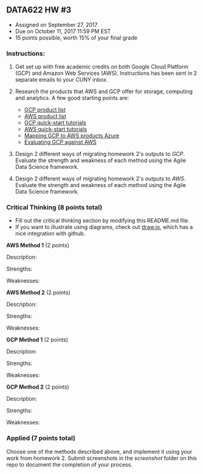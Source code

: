 ## DATA622 HW #3
- Assigned on September 27, 2017
- Due on October 11, 2017 11:59 PM EST
- 15 points possible, worth 15% of your final grade

### Instructions:
1. Get set up with free academic credits on both Google Cloud Platform (GCP) and Amazon Web Services (AWS).  Instructions has been sent in 2 separate emails to your CUNY inbox.

2. Research the products that AWS and GCP offer for storage, computing and analytics.  A few good starting points are:
    - [GCP product list](https://cloud.google.com/products/)
    - [AWS product list](https://aws.amazon.com/products)
    - [GCP quick-start tutorials](https://codelabs.developers.google.com/)
    - [AWS quick-start tutorials](https://aws.amazon.com/getting-started/tutorials/)
    - [Mapping GCP to AWS products Azure](https://stackify.com/microsoft-azure-vs-amazon-web-services-vs-google-compute-comparison/)
    - [Evaluating GCP against AWS](http://blog.armory.io/choosing-between-aws-gcp-and-azure/)


3. Design 2 different ways of migrating homework 2's outputs to *GCP*.  Evaluate the strength and weakness of each method using the Agile Data Science framework.

4. Design 2 different ways of migrating homework 2's outputs to *AWS*.  Evaluate the strength and weakness of each method using the Agile Data Science framework.

### Critical Thinking (8 points total)

- Fill out the critical thinking section by modifying this README.md file.
- If you want to illustrate using diagrams, check out [draw.io](https://www.draw.io/), which has a nice integration with github.

**AWS Method 1** (2 points)

Description:

Strengths:

Weaknesses:

**AWS Method 2** (2 points)

Description:

Strengths:

Weaknesses:

**GCP Method 1** (2 points)

Description:

Strengths:

Weaknesses:

**GCP Method 2** (2 points)

Description:

Strengths:

Weaknesses:




### Applied (7 points total)

Choose one of the methods described above, and implement it using your work from homework 2.  Submit screenshots in the *screenshot* folder on this repo to document the completion of your process.
